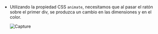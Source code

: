 * Utilizando la propiedad CSS `animate`, necesitamos que al pasar el ratón sobre el primer div, se produzca un cambio en las dimensiones y en el color.

  ![Capture](https://github.com/Luiso-o/EjerciciosAngular-S1.1/assets/128043647/2feaa574-a2dc-4a15-956e-f2c8eda10877)
